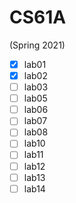 # CS61A
(Spring 2021)

- [x] lab01
- [x] lab02
- [ ] lab03
- [ ] lab05
- [ ] lab06
- [ ] lab07
- [ ] lab08
- [ ] lab10
- [ ] lab11
- [ ] lab12
- [ ] lab13
- [ ] lab14